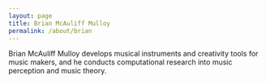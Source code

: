 ```yaml
---
layout: page
title: Brian McAuliff Mulloy
permalink: /about/brian
---
```

Brian McAuliff Mulloy develops musical instruments and creativity tools for music makers, and he conducts computational research into music perception and music theory.

